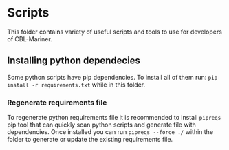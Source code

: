 # Scripts
This folder contains variety of useful scripts and tools to use for developers of CBL-Mariner.

## Installing python dependecies
Some python scripts have pip dependencies. To install all of them run:
`pip install -r requirements.txt` while in this folder.

### Regenerate requirements file
To regenerate python requirements file it is recommended to install `pipreqs` pip tool that can quickly scan python scripts and generate file with dependencies. Once installed you can run `pipreqs --force ./` within the folder to generate or update the existing requirements file. 
